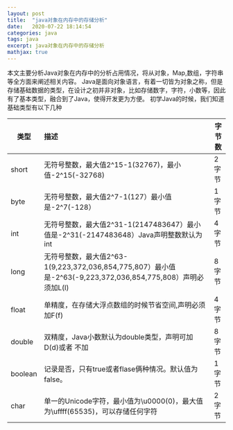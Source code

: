 ```yaml
---
layout: post
title:  "java对象在内存中的存储分析"
date:   2020-07-22 18:14:54
categories: java
tags: java
excerpt: java对象在内存中的存储分析
mathjax: true
---
```


本文主要分析Java对象在内存中的分析占用情况，将从对象，Map,数组，字符串等全方面来阐述相关内容。
Java是面向对象语言，有着一切皆为对象之称，但是存储基础数据的类型，在设计之初并非对象，比如存储数字，字符，小数等，因此有了基本类型，融合到了Java，使得开发更为方便。
初学Java的时候，我们知道基础类型有以下几种

| 类型    | 描述                                                         | 字节数 |
| ------- | :----------------------------------------------------------- | ------ |
| short   | 无符号整数，最大值2^15-1(32767)，最小值-2^15(-32768)         | 2字节  |
| byte    | 无符号整数，最大值2^7-1(127）最小值是-2^7(-128）             | 1字节  |
| int     | 无符号整数，最大值2^31-1(2147483647）最小值是-2^31(-2147483648）Java声明整数默认为int | 4字节  |
| long    | 无符号整数，最大值2^63-1(9,223,372,036,854,775,807）最小值是-2^63(-9,223,372,036,854,775,808）声明必须加L(l) | 8字节  |
| float   | 单精度，在存储大浮点数组的时候节省空间,声明必须加F(f)        | 4字节  |
| double  | 双精度，Java小数默认为double类型，声明可加D(d)或者 不加      | 8字节  |
| boolean | 记录是否，只有true或者flase俩种情况。默认值为false。         | 1字节  |
| char    | 单一的Unicode字符，最小值为\u0000(0)，最大值为\uffff(65535)，可以存储任何字符 | 2字节  |


